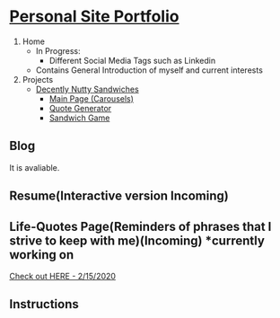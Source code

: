 # [Personal Site Portfolio](https://simplisticmartin.github.io/)
1. Home 
    * In Progress:
        * Different Social Media Tags such as Linkedin
    * Contains General Introduction of myself and current interests
2. Projects
    * [Decently Nutty Sandwiches](https://simplisticmartin.github.io/Projects/DNSandwiches/)
        * [Main Page (Carousels)](https://simplisticmartin.github.io/Projects/DNSandwiches/)
        * [Quote Generator](https://simplisticmartin.github.io/Projects/DNSandwiches/about.html)
        * [Sandwich Game](https://simplisticmartin.github.io/Projects/DNSandwiches/gametest.html)


## Blog 
It is avaliable.


## Resume(Interactive version Incoming)

## Life-Quotes Page(Reminders of phrases that I strive to keep with me)(Incoming) *currently working on
[Check out HERE - 2/15/2020](https://simplisticmartin.github.io/Projects/Quote-Generator/)

## Instructions